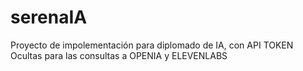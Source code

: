 # serenaIA
Proyecto de impolementación para diplomado de IA, con API TOKEN Ocultas para las consultas a OPENIA y ELEVENLABS
